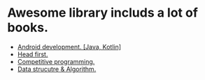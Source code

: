 # Awesome library includs a lot of books.

* <a href= "https://github.com/AmeenAhmed1/awesome-computer-science-ebooks/tree/master/Android%20Notes%20For%20Professionals%20Books" > Android development. [Java, Kotlin] </a>
* <a href= "https://github.com/AmeenAhmed1/awesome-computer-science-ebooks/tree/master/Head%20First%20books" > Head first. </a>
* <a href="https://github.com/AmeenAhmed1/awesome-computer-science-ebooks/tree/master/Data%20Structure%20%26%20Algorithms%20Books/Competitive%20Programming" > Competitive programming. </a>
* <a href= "https://github.com/AmeenAhmed1/awesome-computer-science-ebooks/tree/master/Data%20Structure%20%26%20Algorithms%20Books"> Data strucutre & Algorithm. </a>
